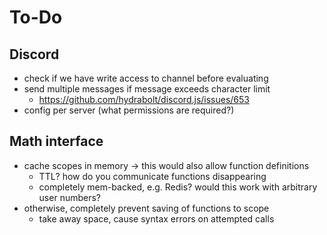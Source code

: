 To-Do
=====

## Discord
- check if we have write access to channel before evaluating
- send multiple messages if message exceeds character limit
  - https://github.com/hydrabolt/discord.js/issues/653
- config per server (what permissions are required?)

## Math interface
- cache scopes in memory -> this would also allow function definitions
  - TTL? how do you communicate functions disappearing
  - completely mem-backed, e.g. Redis? would this work with arbitrary user numbers?
- otherwise, completely prevent saving of functions to scope
  - take away space, cause syntax errors on attempted calls
